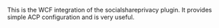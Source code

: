This is the WCF integration of the socialshareprivacy plugin. It provides simple ACP configuration
and is very useful.